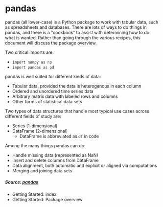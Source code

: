 # pandas
pandas (all lower-case) is a Python package to work with tabular data, such as 
spreadsheets and databases.  There are lots of ways to do things in pandas, 
and there is a "cookbook" to assist with determining how to do what is 
wanted.  Rather than going through the various recipes, this document will 
discuss the package overview.

Two critical imports are:  
* `import numpy as np`
* `import pandas as pd`

pandas is well suited for different kinds of data:
* Tabular data, provided the data is heterogenous in each column
* Ordered and unordered time series data
* Arbitrary matrix data with labeled rows and columns
* Other forms of statistical data sets

Two types of data structures that handle most typical use cases across 
different fields of study are:
* Series (1-dimensional)
* DataFrame (2-dimensional)
  * DataFrame is abbreviated as `df` in code

Among the many things pandas can do:
* Handle missing data (represented as NaN)
* Insert and delete columns from DataFrame
* Data alignment, both automatic and explicit or aligned via computations
* Merging and joining data sets



##### Source: [pandas](https://pandas.pydata.org/pandas-docs/stable/getting_started/index.html)
* Getting Started: index
* Getting Started: Package overview